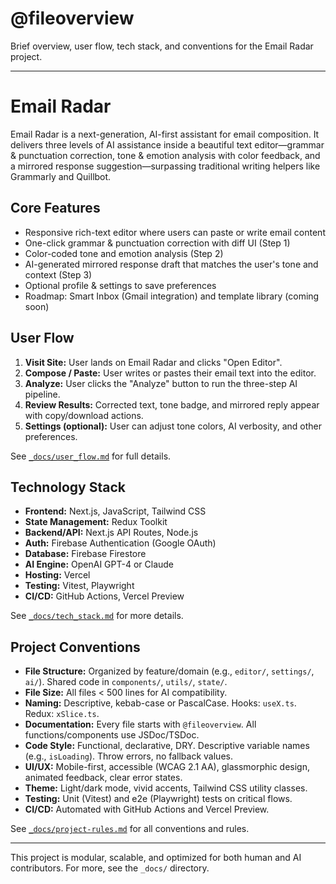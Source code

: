 # @fileoverview
Brief overview, user flow, tech stack, and conventions for the Email Radar project.

---

# Email Radar

Email Radar is a next-generation, AI-first assistant for email composition. It delivers three levels of AI assistance inside a beautiful text editor—grammar & punctuation correction, tone & emotion analysis with color feedback, and a mirrored response suggestion—surpassing traditional writing helpers like Grammarly and Quillbot.

## Core Features
- Responsive rich-text editor where users can paste or write email content
- One-click grammar & punctuation correction with diff UI (Step 1)
- Color-coded tone and emotion analysis (Step 2)
- AI-generated mirrored response draft that matches the user's tone and context (Step 3)
- Optional profile & settings to save preferences
- Roadmap: Smart Inbox (Gmail integration) and template library (coming soon)

## User Flow
1. **Visit Site:** User lands on Email Radar and clicks "Open Editor".
2. **Compose / Paste:** User writes or pastes their email text into the editor.
3. **Analyze:** User clicks the "Analyze" button to run the three-step AI pipeline.
4. **Review Results:** Corrected text, tone badge, and mirrored reply appear with copy/download actions.
5. **Settings (optional):** User can adjust tone colors, AI verbosity, and other preferences.

See [`_docs/user_flow.md`](./_docs/user_flow.md) for full details.

## Technology Stack
- **Frontend:** Next.js, JavaScript, Tailwind CSS
- **State Management:** Redux Toolkit
- **Backend/API:** Next.js API Routes, Node.js
- **Auth:** Firebase Authentication (Google OAuth)
- **Database:** Firebase Firestore
- **AI Engine:** OpenAI GPT-4 or Claude
- **Hosting:** Vercel
- **Testing:** Vitest, Playwright
- **CI/CD:** GitHub Actions, Vercel Preview

See [`_docs/tech_stack.md`](./_docs/tech_stack.md) for more details.

## Project Conventions
- **File Structure:** Organized by feature/domain (e.g., `editor/`, `settings/`, `ai/`). Shared code in `components/`, `utils/`, `state/`.
- **File Size:** All files < 500 lines for AI compatibility.
- **Naming:** Descriptive, kebab-case or PascalCase. Hooks: `useX.ts`. Redux: `xSlice.ts`.
- **Documentation:** Every file starts with `@fileoverview`. All functions/components use JSDoc/TSDoc.
- **Code Style:** Functional, declarative, DRY. Descriptive variable names (e.g., `isLoading`). Throw errors, no fallback values.
- **UI/UX:** Mobile-first, accessible (WCAG 2.1 AA), glassmorphic design, animated feedback, clear error states.
- **Theme:** Light/dark mode, vivid accents, Tailwind CSS utility classes.
- **Testing:** Unit (Vitest) and e2e (Playwright) tests on critical flows.
- **CI/CD:** Automated with GitHub Actions and Vercel Preview.

See [`_docs/project-rules.md`](./_docs/project-rules.md) for all conventions and rules.

---

This project is modular, scalable, and optimized for both human and AI contributors. For more, see the `_docs/` directory.
